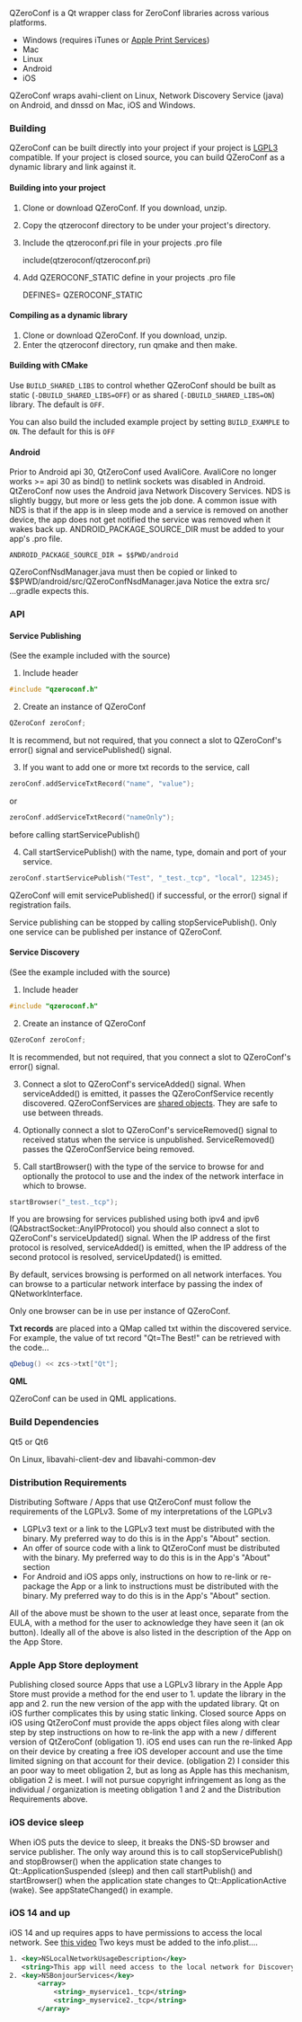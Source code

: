 
QZeroConf is a Qt wrapper class for ZeroConf libraries across various platforms.

* Windows (requires iTunes or [Apple Print Services](https://support.apple.com/kb/DL999))
* Mac
* Linux
* Android
* iOS

QZeroConf wraps avahi-client on Linux, Network Discovery Service (java) on Android, and dnssd on Mac, iOS and Windows.

### Building

QZeroConf can be built directly into your project if your project is [LGPL3](http://www.gnu.org/licenses/lgpl-3.0.en.html) compatible.  If your project is closed source, you can build QZeroConf as a dynamic library and link against it.

#### Building into your project

1. Clone or download QZeroConf.  If you download, unzip.
2. Copy the qtzeroconf directory to be under your project's directory.
3. Include the qtzeroconf.pri file in your projects .pro file

    include(qtzeroconf/qtzeroconf.pri)

4. Add QZEROCONF_STATIC define in your projects .pro file

    DEFINES= QZEROCONF_STATIC

#### Compiling as a dynamic library

1. Clone or download QZeroConf.  If you download, unzip.
2. Enter the qtzeroconf directory, run qmake and then make.

#### Building with CMake
Use `BUILD_SHARED_LIBS` to control whether QZeroConf should be built as static (`-DBUILD_SHARED_LIBS=OFF`) or as shared (`-DBUILD_SHARED_LIBS=ON`) library.
The default is `OFF`.

You can also build the included example project by setting `BUILD_EXAMPLE` to `ON`.
The default for this is `OFF`

#### Android

Prior to Android api 30, QtZeroConf used AvaliCore.  AvaliCore no longer works >= api 30 as bind() to netlink sockets was disabled in Android.  QtZeroConf now uses the Android java Network Discovery Services.  NDS is slightly buggy, but more or less gets the job done.  A common issue with NDS is that if the app is in sleep mode and a service is removed on another device, the app does not get notified the service was removed when it wakes back up.  ANDROID_PACKAGE_SOURCE_DIR must be added to your app's .pro file.

```
ANDROID_PACKAGE_SOURCE_DIR = $$PWD/android
```
QZeroConfNsdManager.java must then be copied or linked to $$PWD/android/src/QZeroConfNsdManager.java  Notice the extra src/   ...gradle expects this.

### API

#### Service Publishing

(See the example included with the source)

1) Include header

```c++
#include "qzeroconf.h"
```
2) Create an instance of QZeroConf

```c++
QZeroConf zeroConf;
```
It is recommend, but not required, that you connect a slot to QZeroConf's error() signal and servicePublished() signal.

3) If you want to add one or more txt records to the service, call
```c++
zeroConf.addServiceTxtRecord("name", "value");
```
or
```c++
zeroConf.addServiceTxtRecord("nameOnly");
```
before calling startServicePublish()

4) Call startServicePublish() with the name, type, domain and port of your service.

```c++
zeroConf.startServicePublish("Test", "_test._tcp", "local", 12345);
```
QZeroConf will emit servicePublished() if successful, or the error() signal if registration fails.

Service publishing can be stopped by calling stopServicePublish().
Only one service can be published per instance of QZeroConf.

#### Service Discovery

(See the example included with the source)

1) Include header

```c++
#include "qzeroconf.h"
```
2) Create an instance of QZeroConf

```c++
QZeroConf zeroConf;
```
It is recommended, but not required, that you connect a slot to QZeroConf's error() signal.

3) Connect a slot to QZeroConf's serviceAdded() signal.  When serviceAdded() is emitted, it passes the QZeroConfService recently discovered.  QZeroConfServices are [shared objects](http://doc.qt.io/qt-5/implicit-sharing.html).  They are safe to use between threads.

4) Optionally connect a slot to QZeroConf's serviceRemoved() signal to received status when the service is unpublished.   ServiceRemoved() passes the QZeroConfService being removed.

5) Call startBrowser() with the type of the service to browse for and optionally the protocol to use and the index of the network interface in which to browse.

```c++
startBrowser("_test._tcp");
```
If you are browsing for services published using both ipv4 and ipv6 (QAbstractSocket::AnyIPProtocol) you should also connect a slot to QZeroConf's serviceUpdated() signal.  When the IP address of the first protocol is resolved,  serviceAdded() is emitted, when the IP address of the second protocol is resolved,  serviceUpdated() is emitted.

By default, services browsing is performed on all network interfaces. You can browse to a particular network interface by passing the index of QNetworkInterface.

Only one browser can be in use per instance of QZeroConf.

**Txt records** are placed into a QMap called txt within the discovered service. For example, the value of txt record "Qt=The Best!" can be retrieved with the code... 

```c++
qDebug() << zcs->txt["Qt"];
```
**QML**

QZeroConf can be used in QML applications.


### Build Dependencies

Qt5 or Qt6

On Linux, libavahi-client-dev and libavahi-common-dev

### Distribution Requirements


Distributing Software / Apps that use QtZeroConf must follow the requirements of the LGPLv3.  Some of my interpretations of the LGPLv3


* LGPLv3 text or a link to the LGPLv3 text must be distributed with the binary.  My preferred way to do this is in the App's "About" section.
* An offer of source code with a link to QtZeroConf must be distributed with the binary.  My preferred way to do this is in the App's "About" section
* For Android and iOS apps only, instructions on how to re-link or re-package the App or a link to instructions must be distributed with the binary.  My preferred way to do this is in the App's "About" section.


All of the above must be shown to the user at least once, separate from the EULA, with a method for the user to acknowledge they have seen it (an ok button).  Ideally all of the above is also listed in the description of the App on the App Store.

### Apple App Store deployment

Publishing closed source Apps that use a LGPLv3 library in the Apple App Store must provide a method for the end user to 1. update the library in the app and 2. run the new version of the app with the updated library.  Qt on iOS further complicates this by using static linking.  Closed source Apps on iOS using QtZeroConf must provide the apps object files along with clear step by step instructions on how to re-link the app with a new / different version of QtZeroConf (obligation 1).  iOS end uses can run the re-linked App on their device by creating a free iOS developer account and use the time limited signing on that account for their device.  (obligation 2)  I consider this an poor way to meet obligation 2, but as long as Apple has this mechanism, obligation 2 is meet.  I will not pursue copyright infringement as long as the individual / organization is meeting obligation 1 and 2 and the Distribution Requirements above.

### iOS device sleep

When iOS puts the device to sleep, it breaks the DNS-SD browser and service publisher.  The only way around this is to call stopServicePublish() and stopBrowser() when the application state changes to Qt::ApplicationSuspended (sleep) and then call startPublish() and startBrowser() when the application state changes to Qt::ApplicationActive (wake).  See appStateChanged() in example.

### iOS 14 and up

iOS 14 and up requires apps to have permissions to access the local network.  See [this video](https://developer.apple.com/videos/play/wwdc2020/10110/) Two keys must be added to the info.plist....

```xml
1. <key>NSLocalNetworkUsageDescription</key>
   <string>This app will need access to the local network for Discovery services.</string>
2. <key>NSBonjourServices</key>
       <array>
           <string>_myservice1._tcp</string>
           <string>_myservice2._tcp</string>
       </array>
```

